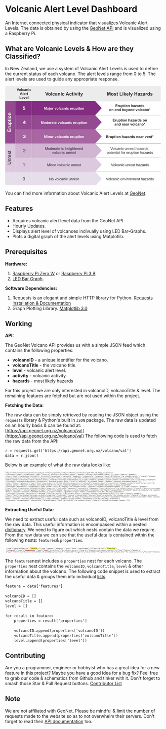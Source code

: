 # Volcanic Alert Level Dashboard
An Internet connected physical indicator that visualizes Volcanic Alert Levels. The data is obtained by using the [GeoNet API](https://api.geonet.org.nz/) and is visualized using a Raspberry Pi.

## What are Volcanic Levels & How are they Classified?
In New Zealand, we use a system of Volcanic Alert Levels is used to define the current status of each volcano. The alert levels range from 0 to 5. The alert levels are used to guide any appropriate response.

![Volcanic Alert Level](https://github.com/jonathanrjpereira/Volcanic-Alert-Level-Dashboard/blob/master/img/VAL.JPG)

You can find more information about Volcanic Alert Levels at [GeoNet](https://www.geonet.org.nz/about/volcano/val).

## Features

 - Acquires volcanic alert level data from the GeoNet API.
 - Hourly Updates.
 - Displays alert level of volcanoes indivually using LED Bar-Graphs.
 - Plots a digital graph of the alert levels using Matplotlib.

## Prerequisites
**Hardware:**
1. [Raspberry Pi Zero W](https://amzn.to/2JDBh15) or [Raspberry Pi 3 B](https://amzn.to/2DmM1k5).
2. [LED Bar Graph](https://amzn.to/2SHoe2x). 

**Software Dependencies:**
1. Requests is an elegant and simple HTTP library for Python.  [Requests Installation & Documentation](http://docs.python-requests.org/en/master/user/install/)
2. Graph Plotting Library. [Matplotlib 3.0](https://matplotlib.org/) 

## Working

**API:**

The GeoNet Volcano API provides us with a simple JSON feed which contains the following properties:

 - **volcanoID** - a unique identifier for the volcano.
 - **volcanoTitle** - the volcano title.
 - **level** - volcanic alert level.
 - **activity** - volcanic activity.
 - **hazards** - most likely hazards

For this project we are only interested in volcanoID, volcanoTitle & level. The remaining features are fetched but are not used within the project.  

**Fetching the Data:**

The raw data can be simply retrieved by reading the JSON object using the `requests` library & Python's built in `JSON` package. The raw data is updated on an hourly basis & can be found at: [https://api.geonet.org.nz/volcano/val](https://api.geonet.org.nz/volcano/val)
The following code is used to fetch the raw data from the API:

    r = requests.get('https://api.geonet.org.nz/volcano/val')
    data = r.json()
Below is an example of what the raw data looks like:

![Raw Data](https://github.com/jonathanrjpereira/Volcanic-Alert-Level-Dashboard/blob/master/img/rawdata.JPG)

**Extracting Useful Data:**

We need to extract useful data such as volcanoID, volcanoTitle & level from the raw data. This useful information is encompassed within a nested [dictionary](https://www.w3schools.com/python/python_dictionaries.asp). We need to figure out which nests contain the data we require. 
From the raw data we can see that the useful data is contained within the following nests: `features`& `properties`. 

![Nest](https://github.com/jonathanrjpereira/Volcanic-Alert-Level-Dashboard/blob/master/img/nest.JPG)

The `features`nest includes a `properties` nest for each volcano. The `properties` nest contains the `volcanoID`, `volcanoTitle`, `level` & other information about the volcano.
The following code snippet is used to extract the useful data & groups them into individual [lists](https://www.w3schools.com/python/python_lists.asp): 

    feature = data['features']
    
    volcanoID = []
    volcanoTitle = []
    level = []

    for result in feature:
        properties = result['properties']

        volcanoID.append(properties['volcanoID'])
        volcanoTitle.append(properties['volcanoTitle'])
        level.append(properties['level'])

## Contributing

Are you a programmer, engineer or hobbyist who has a great idea for a new feature in this project? Maybe you have a good idea for a bug fix? Feel free to grab our code & schematics from Github and tinker with it. Don't forget to smash those Star & Pull Request buttons. [Contributor List](https://github.com/jonathanrjpereira/Volcanic-Alert-Level-Dashboard/graphs/contributors)

## Note

We are not affiliated with GeoNet. Please be mindful & limit the number of requests made to the website so as to not overwhelm their servers. Don't forget to read their [API documentation](https://api.geonet.org.nz/) too.
